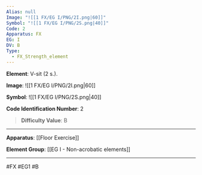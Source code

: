 ```yaml
---
Alias: null
Image: "![[1 FX/EG I/PNG/2I.png|60]]"
Symbol: "![[1 FX/EG I/PNG/2S.png|40]]"
Code: 2
Apparatus: FX
EG: I
DV: B
Type:
  - FX_Strength_element
---
```

**Element**: V-sit (2 s.).

**Image**:
![[1 FX/EG I/PNG/2I.png|60]]

**Symbol**:
![[1 FX/EG I/PNG/2S.png|40]]

**Code Identification Number**: 2

>**Difficulty Value**: B

___
**Apparatus**: [[Floor Exercise]]

**Element Group**: [[EG I - Non-acrobatic elements]]
___
#FX #EG1 #B
